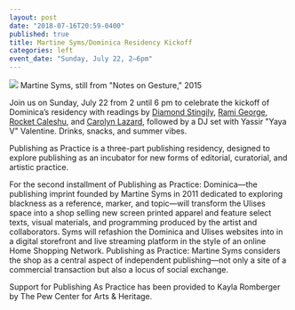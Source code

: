 ```yaml
---
layout: post
date: "2018-07-16T20:59-0400"
published: true
title: Martine Syms/Dominica Residency Kickoff
categories: left
event_date: "Sunday, July 22, 2–6pm"
---
```


![]({{site.baseurl}}/assets/img/11_SYMS_Notes-On-Gesture%20183.jpg)
Martine Syms, still from "Notes on Gesture," 2015

Join us on Sunday, July 22 from 2 until 6 pm to celebrate the kickoff of Dominica’s residency with readings by [Diamond Stingily](https://i-d.vice.com/en_uk/article/gyw7nb/the-world-needs-more-artists-like-diamond-stingily), [Rami George](http://ramigeorge.net/), [Rocket Caleshu](http://bwr.ua.edu/2016-contest-an-interview-with-nonfiction-winner-rocket-caleshu/), and [Carolyn Lazard](http://www.carolynlazard.com/), followed by a DJ set with Yassir "Yaya V" Valentine. Drinks, snacks, and summer vibes.

Publishing as Practice is a three-part publishing residency, designed to explore publishing as an incubator for new forms of editorial, curatorial, and artistic practice.

For the second installment of Publishing as Practice: Dominica—the publishing imprint founded by Martine Syms in 2011 dedicated to exploring blackness as a reference, marker, and topic—will transform the Ulises space into a shop selling new screen printed apparel and feature select texts, visual materials, and programming produced by the artist and collaborators. Syms will refashion the Dominica and Ulises websites into in a digital storefront and live streaming platform in the style of an online Home Shopping Network. Publishing as Practice: Martine Syms considers the shop as a central aspect of independent publishing—not only a site of a commercial transaction but also a locus of social exchange.

Support for Publishing As Practice has been provided to Kayla Romberger by The Pew Center for Arts & Heritage.
